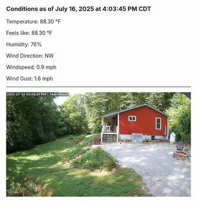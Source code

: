 ### Conditions as of July 16, 2025 at 4:03:45 PM CDT 

Temperature: 88.30 &deg;F

Feels like: 88.30 &deg;F

Humidity: 76%

Wind Direction: NW

Windspeed: 0.9 mph

Wind Gust: 1.6 mph

---

<img src="./images/latest.jpeg"/>


